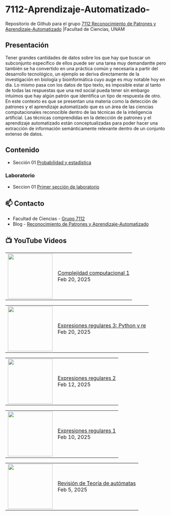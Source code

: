 # 7112-Aprendizaje-Automatizado-
Repositorio de Github para el grupo   [7112 Reconocimiento de Patrones y Aprendizaje-Automatizado](https://www.fciencias.unam.mx/docencia/horarios/presentacion/347481) |Facultad de Ciencias, UNAM

## Presentación
Tener grandes cantidades de datos sobre los que hay que buscar un subconjunto específico de ellos puede ser una tarea muy demandantte pero también se ha convertido en una práctica común y necesaria a partir del desarrollo tecnológico, un ejemplo se deriva directamente de la investigación en biología y bioinformática cuyo auge es muy notable hoy en día. Lo mismo pasa con los datos de tipo texto, es imposible estar al tanto de todas las respuestas que una red social pueda tener sin embargo intuimos que hay algún patrón que identifica un tipo de respuesta de otro. En este contexto es que se presentan una materia como la detección de patrones y el aprendizaje automatizado que es un área de las ciencias computacionales reconocible dentro de las técnicas de la inteligencia artificial. Las técnicas comprendidas en la detección de patrones y el aprendizaje automatizado están conceptualizadas para poder hacer una extracción de información semánticamente relevante dentro de un conjunto extenso de datos.

## Contenido
- Sección 01  [Probabilidad y estadística](https://github.com/7122-Aprendizaje-Automatizado/7112-Aprendizaje-Automatizado-/tree/main/Secci%C3%B3n%2001%20Probabilidad%20y%20Estadistica)

### Laboratorio
- Seccion 01  [Primer sección de laboratorio](https://github.com/7122-Aprendizaje-Automatizado/7112-Aprendizaje-Automatizado-/tree/main/Secci%C3%B3n01-Laboratorio)


## 📫 Contacto
- Facultad de Ciencias - [Grupo 7112](https://www.fciencias.unam.mx/docencia/horarios/presentacion/347481)
- Blog - [Reconocimiento de Patrones y Aprendizaje-Automatizado](https://sites.google.com/view/patronesciencias/inicio)

##  📺 	YouTube Videos
<!-- BLOG-POST-LIST:START --><table><tr><td><a href="https://www.youtube.com/watch?v=sovxwgTS0go"><img width="140px" src="https://i.ytimg.com/vi/sovxwgTS0go/mqdefault.jpg"></a></td>
<td><a href="https://www.youtube.com/watch?v=sovxwgTS0go">Complejidad computacional 1</a><br/>Feb 20, 2025</td></tr></table>
<table><tr><td><a href="https://www.youtube.com/watch?v=oYwQDNlQqT0"><img width="140px" src="https://i.ytimg.com/vi/oYwQDNlQqT0/mqdefault.jpg"></a></td>
<td><a href="https://www.youtube.com/watch?v=oYwQDNlQqT0">Expresiones regulares 3: Python y re</a><br/>Feb 20, 2025</td></tr></table>
<table><tr><td><a href="https://www.youtube.com/watch?v=wbPu_SXoLK8"><img width="140px" src="https://i.ytimg.com/vi/wbPu_SXoLK8/mqdefault.jpg"></a></td>
<td><a href="https://www.youtube.com/watch?v=wbPu_SXoLK8">Expresiones regulares 2</a><br/>Feb 12, 2025</td></tr></table>
<table><tr><td><a href="https://www.youtube.com/watch?v=8QZWGVrBIJU"><img width="140px" src="https://i.ytimg.com/vi/8QZWGVrBIJU/mqdefault.jpg"></a></td>
<td><a href="https://www.youtube.com/watch?v=8QZWGVrBIJU">Expresiones regulares 1</a><br/>Feb 10, 2025</td></tr></table>
<table><tr><td><a href="https://www.youtube.com/watch?v=sISZJfTD8Pg"><img width="140px" src="https://i.ytimg.com/vi/sISZJfTD8Pg/mqdefault.jpg"></a></td>
<td><a href="https://www.youtube.com/watch?v=sISZJfTD8Pg">Revisión de Teoría de autómatas</a><br/>Feb 5, 2025</td></tr></table>
<!-- BLOG-POST-LIST:END -->
